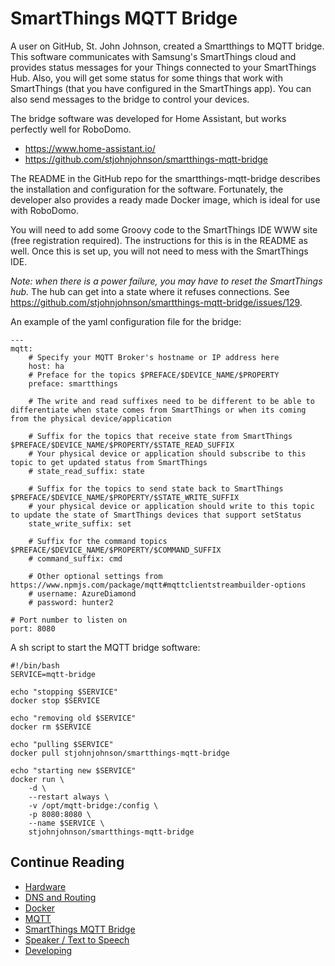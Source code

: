 # SmartThings MQTT Bridge

A user on GitHub, St. John Johnson, created a Smartthings to MQTT bridge.  This software communicates with Samsung's
SmartThings cloud and provides status messages for your Things connected to your SmartThings Hub.  Also, you will get
some status for some things that work with SmartThings (that you have configured in the SmartThings app).  You can also
send messages to the bridge to control your devices.

The bridge software was developed for Home Assistant, but works perfectly well for RoboDomo.
* https://www.home-assistant.io/
* https://github.com/stjohnjohnson/smartthings-mqtt-bridge

The README in the GitHub repo for the smartthings-mqtt-bridge describes the installation and configuration for the
software.  Fortunately, the developer also provides a ready made Docker image, which is ideal for use with RoboDomo.

You will need to add some Groovy code to the SmartThings IDE WWW site (free registration required).  The instructions for
this is in the README as well.  Once this is set up, you will not need to mess with the SmartThings IDE.

_Note: when there is a power failure, you may have to reset the SmartThings hub._  The hub can get into a state where it
refuses connections.  See https://github.com/stjohnjohnson/smartthings-mqtt-bridge/issues/129.

An example of the yaml configuration file for the bridge:

```
---
mqtt:
    # Specify your MQTT Broker's hostname or IP address here
    host: ha
    # Preface for the topics $PREFACE/$DEVICE_NAME/$PROPERTY
    preface: smartthings

    # The write and read suffixes need to be different to be able to differentiate when state comes from SmartThings or when its coming from the physical device/application

    # Suffix for the topics that receive state from SmartThings $PREFACE/$DEVICE_NAME/$PROPERTY/$STATE_READ_SUFFIX
    # Your physical device or application should subscribe to this topic to get updated status from SmartThings
    # state_read_suffix: state

    # Suffix for the topics to send state back to SmartThings $PREFACE/$DEVICE_NAME/$PROPERTY/$STATE_WRITE_SUFFIX
    # your physical device or application should write to this topic to update the state of SmartThings devices that support setStatus
    state_write_suffix: set

    # Suffix for the command topics $PREFACE/$DEVICE_NAME/$PROPERTY/$COMMAND_SUFFIX
    # command_suffix: cmd

    # Other optional settings from https://www.npmjs.com/package/mqtt#mqttclientstreambuilder-options
    # username: AzureDiamond
    # password: hunter2

# Port number to listen on
port: 8080
```

A sh script to start the MQTT bridge software:
```
#!/bin/bash
SERVICE=mqtt-bridge

echo "stopping $SERVICE"
docker stop $SERVICE

echo "removing old $SERVICE"
docker rm $SERVICE

echo "pulling $SERVICE"
docker pull stjohnjohnson/smartthings-mqtt-bridge

echo "starting new $SERVICE"
docker run \
    -d \
    --restart always \
    -v /opt/mqtt-bridge:/config \
    -p 8080:8080 \
    --name $SERVICE \
    stjohnjohnson/smartthings-mqtt-bridge
```

## Continue Reading

* [Hardware](./Hardware.md)
* [DNS and Routing](./Networking.md)
* [Docker](./Docker.md)
* [MQTT](./MQTT.md)
* [SmartThings MQTT Bridge](./MQTTBridge.md)
* [Speaker / Text to Speech](./RoboSpeak.md)
* [Developing](./Developing.md)

